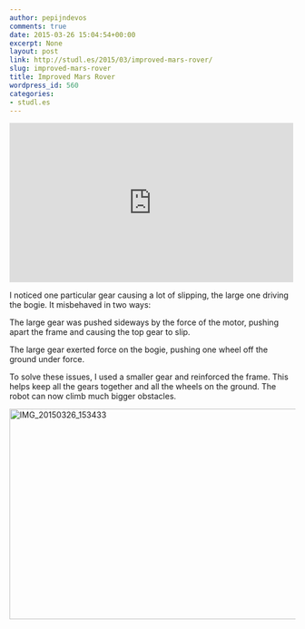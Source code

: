 ```yaml
---
author: pepijndevos
comments: true
date: 2015-03-26 15:04:54+00:00
excerpt: None
layout: post
link: http://studl.es/2015/03/improved-mars-rover/
slug: improved-mars-rover
title: Improved Mars Rover
wordpress_id: 560
categories:
- studl.es
---
```


<iframe width="500" height="281" src="http://www.youtube.com/embed/yjCgeLSSfDQ" frameborder="0" allowfullscreen> </iframe>

I noticed one particular gear causing a lot of slipping, the large one driving the bogie. It misbehaved in two ways:

The large gear was pushed sideways by the force of the motor, pushing apart the frame and causing the top gear to slip.

The large gear exerted force on the bogie, pushing one wheel off the ground under force.

To solve these issues, I used a smaller gear and reinforced the frame. This helps keep all the gears together and all the wheels on the ground. The robot can now climb much bigger obstacles.

<a href="http://studl.es/wp-content/uploads/2015/03/IMG_20150326_153433.jpg"><img class="aligncenter size-large wp-image-561" src="http://studl.es/wp-content/uploads/2015/03/IMG_20150326_153433-1024x576.jpg" alt="IMG_20150326_153433" width="660" height="371" /></a>